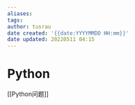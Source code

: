 ```yaml
---
aliases: 
tags:
author: tusrau
date created: '{{date:YYYYMMDD HH:mm}}'
date updated: 20220511 04:15
---
```


# Python
[[Python问题]]
